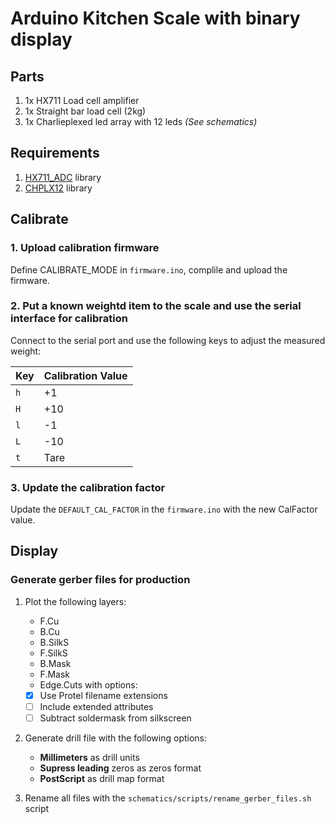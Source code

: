 # Arduino Kitchen Scale with binary display

## Parts

1. 1x HX711 Load cell amplifier
3. 1x Straight bar load cell (2kg)
4. 1x Charlieplexed led array with 12 leds *(See schematics)*

## Requirements

1. [HX711_ADC](https://github.com/olkal/HX711_ADC) library
2. [CHPLX12](https://github.com/szeist/CHPLX12) library

## Calibrate

### 1. Upload calibration firmware

Define CALIBRATE_MODE in `firmware.ino`, complile and upload the firmware.

### 2. Put a known weightd item to the scale and use the serial interface for calibration

Connect to the serial port and use the following keys to adjust the measured weight:

| Key | Calibration Value |
| --- | ----------------- |
| `h` | +1                |
| `H` | +10               |
| `l` | -1                |
| `L` | -10               |
| `t` | Tare              |

### 3. Update the calibration factor

Update the `DEFAULT_CAL_FACTOR` in the `firmware.ino` with the new CalFactor value.

## Display

### Generate gerber files for production

1. Plot the following layers:
    - F.Cu
    - B.Cu
    - B.SilkS
    - F.SilkS
    - B.Mask
    - F.Mask
    - Edge.Cuts
  with options:
    - [X] Use Protel filename extensions
    - [ ] Include extended attributes
    - [ ] Subtract soldermask from silkscreen

2. Generate drill file with the following options:
    - **Millimeters** as drill units
    - **Supress leading** zeros as zeros format
    - **PostScript** as drill map format

3. Rename all files with the `schematics/scripts/rename_gerber_files.sh` script